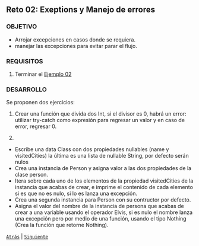 ## Reto 02: Exeptions y Manejo de errores

### OBJETIVO 

- Arrojar excepciones en casos donde se requiera.
- manejar las excepciones para evitar parar el flujo.

### REQUISITOS 

1. Terminar el [Ejemplo 02](/../../tree/master/Sesion-07/Ejemplo-02/)

### DESARROLLO

Se proponen dos ejercicios:

1. Crear una función que divida dos Int, si el divisor es 0, habrá un error: utilizar try-catch como expresión para regresar un valor y en caso de error, regresar 0.

<!-- <details>
	<summary>Solucion</summary>
	
```kotlin
fun divide(num1:Int,num2:Int): Int{
    return try { num1/num2} catch (e : Exception){0}
}
```

codigo para probar

```kotlin
println(divide(10,0))
println(divide(10,2))
```

</details> -->

2. 

- Escribe una data Class con dos propiedades nullables (name y visitedCities) la última es una lista de nullable String, por defecto serán nulos
-  Crea una instancia de Person y asigna valor a las dos propiedades de la clase person.
- Itera sobre cada uno de los elementos de la propiedad visitedCities de la instancia que acabas de crear, e imprime el contenido de cada elemento si es que no es nulo, si lo es lanza una excepción.
- Crea una segunda instancia para Person con su contructor por defecto.
- Asigna el valor del nombre de la instancia de persona que acabas de crear a una variable usando el operador Elvis, si es nulo el nombre lanza una excepción pero por medio de una función, usando el tipo Nothing (Crea la función que retorne Nothing).

<!-- <details>
	<summary>Solucion</summary>
	
Nuestra clase

```kotlin
clase Person
data class Person(
    val name: String? = null,
    val visitedCities: List<String?>? =null
)
```

Error de ciudades mediante operador elvis

```kotlin
    val me = Person(
        name = "My Name",
        visitedCities = listOf("Mexico", null, "Brasil")
    )
    
    me.visitedCities?.forEach {
        println("Cities -> ${it ?: throw IllegalArgumentException("Ciudad vacía")}")
    }
```

funcion fail

```kotlin
fun fail(message: String): Nothing {
    throw IllegalArgumentException(message)
}
```

Error de nombre

```kotlin
    val you = Person()
    val name = you.name ?: fail("No existe nombre")
```

</details> -->

[`Atrás`](../Ejemplo-02) | [`Siguiente`](../Ejemplo-03)

